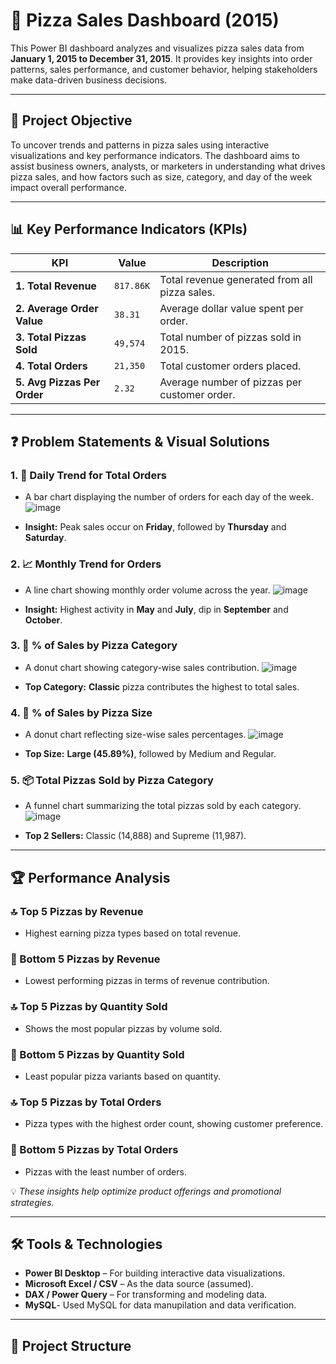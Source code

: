 # 🍕 Pizza Sales Dashboard (2015)

This Power BI dashboard analyzes and visualizes pizza sales data from **January 1, 2015 to December 31, 2015**. It provides key insights into order patterns, sales performance, and customer behavior, helping stakeholders make data-driven business decisions.

---

## 🎯 Project Objective

To uncover trends and patterns in pizza sales using interactive visualizations and key performance indicators. The dashboard aims to assist business owners, analysts, or marketers in understanding what drives pizza sales, and how factors such as size, category, and day of the week impact overall performance.

---

## 📊 Key Performance Indicators (KPIs)

| KPI                          | Value         | Description                                               |
|-----------------------------|---------------|-----------------------------------------------------------|
| **1. Total Revenue**         | `817.86K`      | Total revenue generated from all pizza sales.             |
| **2. Average Order Value**   | `38.31`        | Average dollar value spent per order.                     |
| **3. Total Pizzas Sold**     | `49,574`       | Total number of pizzas sold in 2015.                      |
| **4. Total Orders**          | `21,350`       | Total customer orders placed.                             |
| **5. Avg Pizzas Per Order**  | `2.32`         | Average number of pizzas per customer order.              |

---

## ❓ Problem Statements & Visual Solutions

### 1. 📆 Daily Trend for Total Orders
- A bar chart displaying the number of orders for each day of the week.
  ![image](https://github.com/user-attachments/assets/d8189ba2-a6fc-4aca-8b5e-37733fcd3600)

- **Insight:** Peak sales occur on **Friday**, followed by **Thursday** and **Saturday**.

### 2. 📈 Monthly Trend for Orders
- A line chart showing monthly order volume across the year.
  ![image](https://github.com/user-attachments/assets/e9ad00f8-e73c-4712-891a-d314e4087f0e)

- **Insight:** Highest activity in **May** and **July**, dip in **September** and **October**.

### 3. 🧁 % of Sales by Pizza Category
- A donut chart showing category-wise sales contribution.
  ![image](https://github.com/user-attachments/assets/04d6ed7b-ea14-4018-b02e-e276750657f9)

- **Top Category:** **Classic** pizza contributes the highest to total sales.

### 4. 🍕 % of Sales by Pizza Size
- A donut chart reflecting size-wise sales percentages.
  ![image](https://github.com/user-attachments/assets/3ca05763-d7bc-4612-a48b-8011c71d09a7)

- **Top Size:** **Large (45.89%)**, followed by Medium and Regular.

### 5. 📦 Total Pizzas Sold by Pizza Category
- A funnel chart summarizing the total pizzas sold by each category.
  ![image](https://github.com/user-attachments/assets/498ec75a-cebc-4e37-b510-70858adef824)

- **Top 2 Sellers:** Classic (14,888) and Supreme (11,987).

---

## 🏆 Performance Analysis

### 🔝 Top 5 Pizzas by Revenue
- Highest earning pizza types based on total revenue.

### 🔻 Bottom 5 Pizzas by Revenue
- Lowest performing pizzas in terms of revenue contribution.

### 🔝 Top 5 Pizzas by Quantity Sold
- Shows the most popular pizzas by volume sold.

### 🔻 Bottom 5 Pizzas by Quantity Sold
- Least popular pizza variants based on quantity.

### 🔝 Top 5 Pizzas by Total Orders
- Pizza types with the highest order count, showing customer preference.

### 🔻 Bottom 5 Pizzas by Total Orders
- Pizzas with the least number of orders.

💡 *These insights help optimize product offerings and promotional strategies.*

---

## 🛠️ Tools & Technologies

- **Power BI Desktop** – For building interactive data visualizations.
- **Microsoft Excel / CSV** – As the data source (assumed).
- **DAX / Power Query** – For transforming and modeling data.
- **MySQL**- Used MySQL for data manupilation and data verification.

---

## 📂 Project Structure

